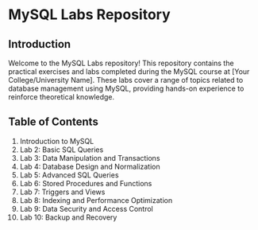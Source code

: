 # MySQL Labs Repository

## Introduction

Welcome to the MySQL Labs repository! This repository contains the practical exercises and labs completed during the MySQL course at [Your College/University Name]. These labs cover a range of topics related to database management using MySQL, providing hands-on experience to reinforce theoretical knowledge.

## Table of Contents

1.  Introduction to MySQL
2. Lab 2: Basic SQL Queries
3. Lab 3: Data Manipulation and Transactions
4. Lab 4: Database Design and Normalization
5. Lab 5: Advanced SQL Queries
6. Lab 6: Stored Procedures and Functions
7. Lab 7: Triggers and Views
8. Lab 8: Indexing and Performance Optimization
9. Lab 9: Data Security and Access Control
10. Lab 10: Backup and Recovery

